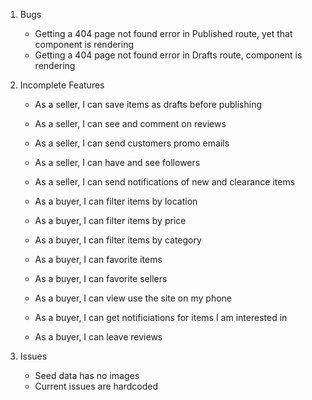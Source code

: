 1. Bugs

   - Getting a 404 page not found error in Published route, yet that component is rendering
   - Getting a 404 page not found error in Drafts route, component is rendering

2) Incomplete Features

   - As a seller, I can save items as drafts before publishing
   - As a seller, I can see and comment on reviews
   - As a seller, I can send customers promo emails
   - As a seller, I can have and see followers
   - As a seller, I can send notifications of new and clearance items

   - As a buyer, I can filter items by location
   - As a buyer, I can filter items by price
   - As a buyer, I can filter items by category
   - As a buyer, I can favorite items
   - As a buyer, I can favorite sellers
   - As a buyer, I can view use the site on my phone
   - As a buyer, I can get notificiations for items I am interested in
   - As a buyer, I can leave reviews

3) Issues
   - Seed data has no images
   - Current issues are hardcoded

